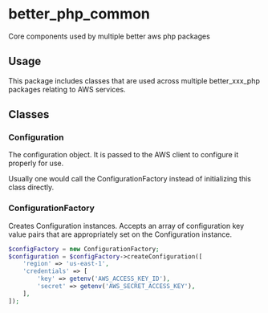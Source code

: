 # better_php_common
Core components used by multiple better aws php packages

## Usage

This package includes classes that are used across multiple better_xxx_php packages relating to AWS services.

## Classes

### Configuration

The configuration object. It is passed to the AWS client to configure it properly for use.

Usually one would call the ConfigurationFactory instead of initializing this class directly.


### ConfigurationFactory

Creates Configuration instances. Accepts an array of configuration key value pairs that are appropriately set
on the Configuration instance.

```php
$configFactory = new ConfigurationFactory;
$configuration = $configFactory->createConfiguration([
	'region' => 'us-east-1',
	'credentials' => [
		'key' => getenv('AWS_ACCESS_KEY_ID'),
		'secret' => getenv('AWS_SECRET_ACCESS_KEY'),
	],
]);
```

